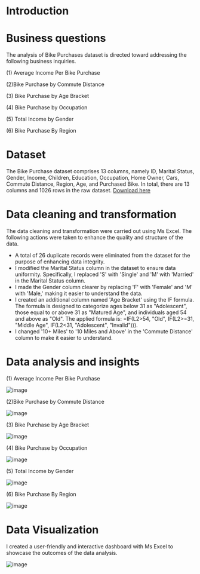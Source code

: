 # Introduction

# Business questions
The analysis of Bike Purchases dataset is directed toward addressing the following business inquiries.

(1) Average Income Per Bike Purchase

(2)Bike Purchase by Commute Distance

(3) Bike Purchase by Age Bracket

(4) Bike Purchase by Occupation

(5) Total Income by Gender

(6) Bike Purchase By Region


# Dataset
The Bike Purchase dataset comprises 13 columns, namely ID, Marital Status, Gender, Income, Children, Education, Occupation, Home Owner, Cars, Commute Distance, Region, Age, and Purchased Bike. In total, there are 13 columns and 1026 rows in the raw dataset. [Download here](https://github.com/AlexTheAnalyst/Excel-Tutorial/blob/main/Excel%20Project%20Dataset.xlsx)

# Data cleaning and transformation
The data cleaning and transformation were carried out using Ms Excel. The following actions were taken to enhance the quality and structure of the data.

* A total of 26 duplicate records were eliminated from the dataset for the purpose of enhancing data integrity.
* I modified the Marital Status column in the dataset to ensure data uniformity. Specifically, I replaced 'S' with 'Single' and 'M' with 'Married' in the Marital Status column.
* I made the Gender column clearer by replacing 'F' with 'Female' and 'M' with 'Male,' making it easier to understand the data.
* I created an additional column named 'Age Bracket' using the IF formula. The formula is designed to categorize ages below 31 as "Adolescent", those equal to or above 31 as "Matured Age", and individuals aged 54 and above as "Old". The applied formula is: =IF(L2>54, "Old", IF(L2>=31, "Middle Age", IF(L2<31, "Adolescent", "Invalid"))).
* I changed '10+ Miles' to '10 Miles and Above' in the 'Commute Distance' column to make it easier to understand.

# Data analysis and insights

(1) Average Income Per Bike Purchase

![image](https://github.com/OluwatobiAkintokun/Bike-Sales-Analysis/assets/137109080/a67d0490-bb32-485f-9199-0ff645106509)


(2)Bike Purchase by Commute Distance

![image](https://github.com/OluwatobiAkintokun/Bike-Sales-Analysis/assets/137109080/82301325-b585-43ff-a1f2-5fc75d1ea388)

(3) Bike Purchase by Age Bracket

![image](https://github.com/OluwatobiAkintokun/Bike-Sales-Analysis/assets/137109080/fed8a199-2c9d-44de-b2bd-97c7b2454376)

(4) Bike Purchase by Occupation

![image](https://github.com/OluwatobiAkintokun/Bike-Sales-Analysis/assets/137109080/8fa9695d-951f-4ffd-9e71-384b69cb9d5b)

(5) Total Income by Gender

![image](https://github.com/OluwatobiAkintokun/Bike-Sales-Analysis/assets/137109080/442e2116-1d9d-4f19-8491-24ee61c472ad)

(6) Bike Purchase By Region

![image](https://github.com/OluwatobiAkintokun/Bike-Sales-Analysis/assets/137109080/b2e5c3e1-4c6f-4328-a22c-c8f4e376aecd)

# Data Visualization

I created a user-friendly and interactive dashboard with Ms Excel to showcase the outcomes of the data analysis.

![image](https://github.com/OluwatobiAkintokun/Bike-Sales-Analysis/assets/137109080/8b204796-3a3b-4bee-9ed1-b817e3331dde)
